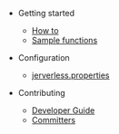 * Getting started
  * [How to](gettingstarted/howto.md)
  * [Sample functions](gettingstarted/samplefunctions.md)
 
* Configuration
  * [jerverless.properties](configuration/jerverless.properties.md)
  
* Contributing
  * [Developer Guide](contributing/developerguide.md)
  * [Committers](contributing/committers.md)
